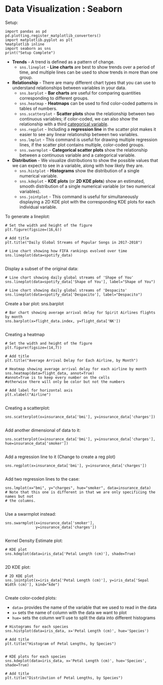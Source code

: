 # Data Visualization : Seaborn

Setup:

```
import pandas as pd
pd.plotting.register_matplotlib_converters()
import matplotlib.pyplot as plt
%matplotlib inline
import seaborn as sns
print("Setup Complete")
```

* **Trends** - A trend is defined as a pattern of change.
  * `sns.lineplot` - **Line charts** are best to show trends over a period of time, and multiple lines can be used to show trends in more than one group.
* **Relationship** - There are many different chart types that you can use to understand relationships between variables in your data.
  * `sns.barplot` - **Bar charts** are useful for comparing quantities corresponding to different groups.
  * `sns.heatmap` - **Heatmaps** can be used to find color-coded patterns in tables of numbers.
  * `sns.scatterplot` - **Scatter plots** show the relationship between two continuous variables; if color-coded, we can also show the relationship with a third [categorical variable](https://en.wikipedia.org/wiki/Categorical\_variable).
  * `sns.regplot` - Including a **regression line** in the scatter plot makes it easier to see any linear relationship between two variables.
  * `sns.lmplot` - This command is useful for drawing multiple regression lines, if the scatter plot contains multiple, color-coded groups.
  * `sns.swarmplot` - **Categorical scatter plots** show the relationship between a continuous variable and a categorical variable.
* **Distribution** - We visualize distributions to show the possible values that we can expect to see in a variable, along with how likely they are.
  * `sns.histplot` - **Histograms** show the distribution of a single numerical variable.
  * `sns.kdeplot` - **KDE plots** (or **2D KDE plots**) show an estimated, smooth distribution of a single numerical variable (or two numerical variables).
  * `sns.jointplot` - This command is useful for simultaneously displaying a 2D KDE plot with the corresponding KDE plots for each individual variable.





To generate a lineplot:&#x20;

```
# Set the width and height of the figure
plt.figure(figsize=(16,6))

# Add title
plt.title("Daily Global Streams of Popular Songs in 2017-2018")

# Line chart showing how FIFA rankings evolved over time 
sns.lineplot(data=spotify_data)
```

<figure><img src=".gitbook/assets/image (6).png" alt=""><figcaption></figcaption></figure>

Display a subset of the original data:&#x20;

```
# Line chart showing daily global streams of 'Shape of You'
sns.lineplot(data=spotify_data['Shape of You'], label="Shape of You")

# Line chart showing daily global streams of 'Despacito'
sns.lineplot(data=spotify_data['Despacito'], label="Despacito")
```



Create a bar plot: sns.barplot

```
# Bar chart showing average arrival delay for Spirit Airlines flights by month
sns.barplot(x=flight_data.index, y=flight_data['NK'])
```

<figure><img src=".gitbook/assets/image (11).png" alt=""><figcaption></figcaption></figure>



Creating a heatmap

```
# Set the width and height of the figure
plt.figure(figsize=(14,7))

# Add title
plt.title("Average Arrival Delay for Each Airline, by Month")

# Heatmap showing average arrival delay for each airline by month
sns.heatmap(data=flight_data, annot=True)
#annot=True is to keep every number on the cells
#otherwise there will only be color but not the numbers

# Add label for horizontal axis
plt.xlabel("Airline")
```

<figure><img src=".gitbook/assets/image (5) (1).png" alt=""><figcaption></figcaption></figure>

Creating a scatterplot:

```
sns.scatterplot(x=insurance_data['bmi'], y=insurance_data['charges'])
```

<figure><img src=".gitbook/assets/image (8).png" alt=""><figcaption></figcaption></figure>

Add another dimensional of data to it:

```
sns.scatterplot(x=insurance_data['bmi'], y=insurance_data['charges'], hue=insurance_data['smoker'])
```

<figure><img src=".gitbook/assets/image (3).png" alt=""><figcaption></figcaption></figure>



Add a regression line to it (Change to create a reg plot)

```
sns.regplot(x=insurance_data['bmi'], y=insurance_data['charges'])
```

<figure><img src=".gitbook/assets/image (10).png" alt=""><figcaption></figcaption></figure>



Add two regression lines to the case:

```
sns.lmplot(x="bmi", y="charges", hue="smoker", data=insurance_data)
# Note that this one is different in that we are only specificing the names but not 
# the columns.
```

<figure><img src=".gitbook/assets/image (1) (2).png" alt=""><figcaption></figcaption></figure>



Use a swarmplot instead:

```
sns.swarmplot(x=insurance_data['smoker'],
              y=insurance_data['charges'])
```

<figure><img src=".gitbook/assets/image (7).png" alt=""><figcaption></figcaption></figure>

Kernel Density Estimate plot:&#x20;

```
# KDE plot 
sns.kdeplot(data=iris_data['Petal Length (cm)'], shade=True)
```

<figure><img src=".gitbook/assets/image.png" alt=""><figcaption></figcaption></figure>

2D KDE plot:

```
# 2D KDE plot
sns.jointplot(x=iris_data['Petal Length (cm)'], y=iris_data['Sepal Width (cm)'], kind="kde")
```

<figure><img src=".gitbook/assets/image (5).png" alt=""><figcaption></figcaption></figure>

Create color-coded plots:

* `data=` provides the name of the variable that we used to read in the data
* `x=` sets the name of column with the data we want to plot
* `hue=` sets the column we'll use to split the data into different histograms

```
# Histograms for each species
sns.histplot(data=iris_data, x='Petal Length (cm)', hue='Species')

# Add title
plt.title("Histogram of Petal Lengths, by Species")
```

<figure><img src=".gitbook/assets/image (2).png" alt=""><figcaption></figcaption></figure>

```
# KDE plots for each species
sns.kdeplot(data=iris_data, x='Petal Length (cm)', hue='Species', shade=True)

# Add title
plt.title("Distribution of Petal Lengths, by Species")
```

<figure><img src=".gitbook/assets/image (9).png" alt=""><figcaption></figcaption></figure>


